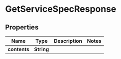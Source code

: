 

# GetServiceSpecResponse


## Properties

| Name | Type | Description | Notes |
|------------ | ------------- | ------------- | -------------|
|**contents** | **String** |  |  |




